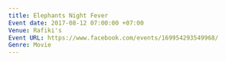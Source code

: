 ```yaml
---
title: Elephants Night Fever
Event date: 2017-08-12 07:00:00 +07:00
Venue: Rafiki's
Event URL: https://www.facebook.com/events/169954293549968/
Genre: Movie
---
```


